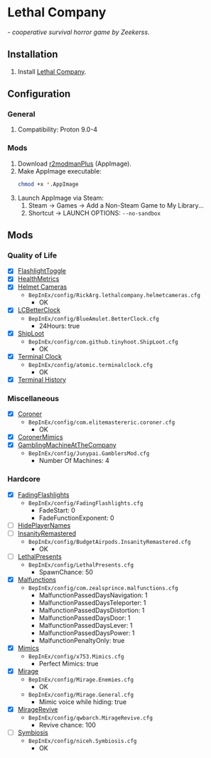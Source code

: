 # Lethal Company

*- cooperative survival horror game by Zeekerss*.

## Installation

1. Install [Lethal Company](https://store.steampowered.com/app/1966720/Lethal_Company/).

## Configuration

### General

1. Compatibility: Proton 9.0-4

### Mods

1. Download [r2modmanPlus](https://github.com/ebkr/r2modmanPlus/releases/) (AppImage).
1. Make AppImage executable:
	```sh
	chmod +x *.AppImage
	```
1. Launch AppImage via Steam:
	1. Steam -> Games -> Add a Non-Steam Game to My Library...
	1. Shortcut -> LAUNCH OPTIONS: `--no-sandbox`

## Mods

### Quality of Life

- [x] [FlashlightToggle](https://thunderstore.io/c/lethal-company/p/Renegades/FlashlightToggle/)
- [x] [HealthMetrics](https://thunderstore.io/c/lethal-company/p/matsuura/HealthMetrics/)
- [x] [Helmet Cameras](https://thunderstore.io/c/lethal-company/p/RickArg/Helmet_Cameras/)
	- `BepInEx/config/RickArg.lethalcompany.helmetcameras.cfg`
		- OK
- [x] [LCBetterClock](https://thunderstore.io/c/lethal-company/p/BlueAmulet/LCBetterClock/)
	- `BepInEx/config/BlueAmulet.BetterClock.cfg`
		- 24Hours: true
- [x] [ShipLoot](https://thunderstore.io/c/lethal-company/p/tinyhoot/ShipLoot/)
	- `BepInEx/config/com.github.tinyhoot.ShipLoot.cfg`
		- OK
- [x] [Terminal Clock](https://thunderstore.io/c/lethal-company/p/NotAtomicBomb/Terminal_Clock/)
	- `BepInEx/config/atomic.terminalclock.cfg`
		- OK
- [x] [Terminal History](https://thunderstore.io/c/lethal-company/p/NotAtomicBomb/Terminal_History/)

### Miscellaneous

- [x] [Coroner](https://thunderstore.io/c/lethal-company/p/EliteMasterEric/Coroner/)
	- `BepInEx/config/com.elitemastereric.coroner.cfg`
		- OK
- [x] [CoronerMimics](https://thunderstore.io/c/lethal-company/p/EliteMasterEric/CoronerMimics/)
- [x] [GamblingMachineAtTheCompany](https://thunderstore.io/c/lethal-company/p/JunLethalCompany/GamblingMachineAtTheCompany/)
	- `BepInEx/config/Junypai.GamblersMod.cfg`
		- Number Of Machines: 4

### Hardcore

- [x] [FadingFlashlights](https://thunderstore.io/c/lethal-company/p/Dolphin2Point0/FadingFlashlights/)
	- `BepInEx/config/FadingFlashlights.cfg`
		- FadeStart: 0
		- FadeFunctionExponent: 0
- [ ] [HidePlayerNames](https://thunderstore.io/c/lethal-company/p/Monkeytype/HidePlayerNames/)
- [ ] [InsanityRemastered](https://thunderstore.io/c/lethal-company/p/BudgetAirpods/InsanityRemastered/)
	- `BepInEx/config/BudgetAirpods.InsanityRemastered.cfg`
		- OK
- [ ] [LethalPresents](https://thunderstore.io/c/lethal-company/p/Azim/LethalPresents/)
	- `BepInEx/config/LethalPresents.cfg`
		- SpawnChance: 50
- [x] [Malfunctions](https://thunderstore.io/c/lethal-company/p/zealsprince/Malfunctions/)
	- `BepInEx/config/com.zealsprince.malfunctions.cfg`
		- MalfunctionPassedDaysNavigation: 1
		- MalfunctionPassedDaysTeleporter: 1
		- MalfunctionPassedDaysDistortion: 1
		- MalfunctionPassedDaysDoor: 1
		- MalfunctionPassedDaysLever: 1
		- MalfunctionPassedDaysPower: 1
		- MalfunctionPenaltyOnly: true
- [x] [Mimics](https://thunderstore.io/c/lethal-company/p/x753/Mimics/)
	- `BepInEx/config/x753.Mimics.cfg`
		- Perfect Mimics: true
- [x] [Mirage](https://thunderstore.io/c/lethal-company/p/qwbarch/Mirage/)
	- `BepInEx/config/Mirage.Enemies.cfg`
		- OK
	- `BepInEx/config/Mirage.General.cfg`
		- Mimic voice while hiding: true
- [x] [MirageRevive](https://thunderstore.io/c/lethal-company/p/qwbarch/MirageRevive/)
	- `BepInEx/config/qwbarch.MirageRevive.cfg`
		- Revive chance: 100
- [ ] [Symbiosis](https://thunderstore.io/c/lethal-company/p/NiceHairs/Symbiosis/)
	- `BepInEx/config/niceh.Symbiosis.cfg`
		- OK
